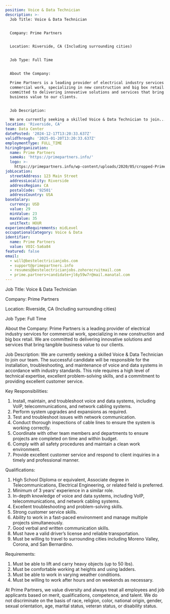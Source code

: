 ```yaml
---
position: Voice & Data Technician
description: >-
  Job Title: Voice & Data Technician


  Company: Prime Partners


  Location: Riverside, CA (Including surrounding cities)


  Job Type: Full Time


  About the Company:

  Prime Partners is a leading provider of electrical industry services for
  commercial work, specializing in new construction and big box retail. We are
  committed to delivering innovative solutions and services that bring tangible
  business value to our clients.


  Job Description:

  We are currently seeking a skilled Voice & Data Technician to join...
location: 'Riverside, CA'
team: Data Center
datePosted: '2024-12-17T13:20:33.637Z'
validThrough: '2025-01-20T13:20:33.637Z'
employmentType: FULL_TIME
hiringOrganization:
  name: Prime Partners
  sameAs: 'https://primepartners.info/'
  logo: >-
    https://primepartners.info/wp-content/uploads/2020/05/cropped-Prime-Partners-Logo-NO-BG-1-1.png
jobLocation:
  streetAddress: 123 Main Street
  addressLocality: Riverside
  addressRegion: CA
  postalCode: '92501'
  addressCountry: USA
baseSalary:
  currency: USD
  value: 29
  minValue: 23
  maxValue: 35
  unitText: HOUR
experienceRequirements: midLevel
occupationalCategory: Voice & Data
identifier:
  name: Prime Partners
  value: VOIC-5a6a84
featured: false
email:
  - will@bestelectricianjobs.com
  - support@primepartners.info
  - resumes@bestelectricianjobs.zohorecruitmail.com
  - prime.partners+candidate+jl6y59w7r@mail.manatal.com
---
```




Job Title: Voice & Data Technician

Company: Prime Partners

Location: Riverside, CA (Including surrounding cities)

Job Type: Full Time

About the Company:
Prime Partners is a leading provider of electrical industry services for commercial work, specializing in new construction and big box retail. We are committed to delivering innovative solutions and services that bring tangible business value to our clients.

Job Description:
We are currently seeking a skilled Voice & Data Technician to join our team. The successful candidate will be responsible for the installation, troubleshooting, and maintenance of voice and data systems in accordance with industry standards. This role requires a high level of technical expertise, excellent problem-solving skills, and a commitment to providing excellent customer service.

Key Responsibilities:

1. Install, maintain, and troubleshoot voice and data systems, including VoIP, telecommunications, and network cabling systems.
2. Perform system upgrades and expansions as required.
3. Test and troubleshoot issues with network communication.
4. Conduct thorough inspections of cable lines to ensure the system is working correctly.
5. Coordinate with other team members and departments to ensure projects are completed on time and within budget.
6. Comply with all safety procedures and maintain a clean work environment.
7. Provide excellent customer service and respond to client inquiries in a timely and professional manner.

Qualifications:
1. High School Diploma or equivalent, Associate degree in Telecommunications, Electrical Engineering, or related field is preferred.
2. Minimum of 3 years’ experience in a similar role.
3. In-depth knowledge of voice and data systems, including VoIP, telecommunications, and network cabling systems.
4. Excellent troubleshooting and problem-solving skills.
5. Strong customer service skills.
6. Ability to work in a fast-paced environment and manage multiple projects simultaneously.
7. Good verbal and written communication skills.
8. Must have a valid driver’s license and reliable transportation.
9. Must be willing to travel to surrounding cities including Moreno Valley, Corona, and San Bernardino.

Requirements:
1. Must be able to lift and carry heavy objects (up to 50 lbs).
2. Must be comfortable working at heights and using ladders.
3. Must be able to work in varying weather conditions.
4. Must be willing to work after hours and on weekends as necessary.

At Prime Partners, we value diversity and always treat all employees and job applicants based on merit, qualifications, competence, and talent. We do not discriminate on the basis of race, religion, color, national origin, gender, sexual orientation, age, marital status, veteran status, or disability status.
